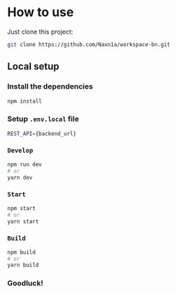 # How to use

Just clone this project:
```bash
git clone https://github.com/Naxn1a/workspace-bn.git
```
## Local setup
### Install the dependencies
```bash
npm install
```

### Setup `.env.local` file

```bash
REST_API={backend_url}
```

### `Develop`
```bash
npm run dev
# or
yarn dev
```

### `Start`
```bash
npm start
# or
yarn start
```

### `Build`
```bash
npm build
# or
yarn build
```

### Goodluck!